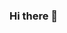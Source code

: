 ### Hi there 👋

<!--
**N0vash1n/N0vash1n** is a ✨ _special_ ✨ repository because its `README.md` (this file) appears on your GitHub profile.

Here are some ideas to get you started:

- 🔭 I’m currently working on Contracting Roles 
- 🌱 I’m currently learning Computer Science (Again !) 
- 👯 I’m looking to collaborate on Microsoft Fabric 
- 💬 Ask me about anything Azure Data Platform 

-->
